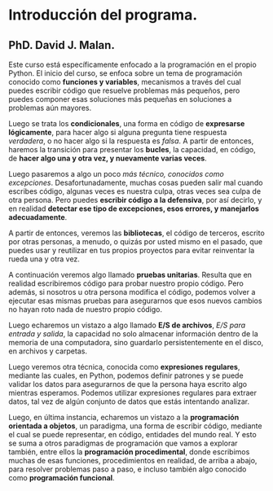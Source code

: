 # Introducción del programa.
## **PhD. David J. Malan**.

Este curso está específicamente enfocado a la programación en el propio Python. El inicio del curso, se enfoca sobre un tema de programación conocido como **funciones y variables**, mecanismos a través del cual puedes escribir código que resuelve problemas más pequeños, pero puedes componer esas soluciones más pequeñas en soluciones a problemas aún mayores.  

Luego se trata los **condicionales**, una forma en código de **expresarse lógicamente**, para hacer algo si alguna pregunta tiene respuesta *verdadera*, o no hacer algo si la respuesta es *falsa*. A partir de entonces, haremos la transición para presentar los **bucles**, la capacidad, en código, de **hacer algo una y otra vez, y nuevamente varias veces**.  

Luego pasaremos a algo un poco *más técnico, conocidos como excepciones*. Desafortunadamente, muchas cosas pueden salir mal cuando escribes código, algunas veces es nuestra culpa, otras veces sea culpa de otra persona. Pero puedes **escribir código a la defensiva**, por así decirlo, y en realidad **detectar ese tipo de excepciones, esos errores, y manejarlos adecuadamente**.


A partir de entonces, veremos las **bibliotecas**, el código de terceros, escrito por otras personas, a menudo, o quizás por usted mismo en el pasado, que puedes usar y reutilizar en tus propios proyectos para evitar reinventar la rueda una y otra vez.  

A continuación veremos algo llamado **pruebas unitarias**. Resulta que en realidad escribiremos código para probar nuestro propio código.  Pero además, si nosotros u otra persona modifica el código, podemos volver a ejecutar esas mismas pruebas para asegurarnos que esos nuevos cambios no hayan roto nada de nuestro propio código.  

Luego echaremos un vistazo a algo llamado **E/S de archivos**, *E/S para entrada y salida*, la capacidad no solo almacenar información dentro de la memoria de una computadora, sino guardarlo persistentemente en el disco, en archivos y carpetas.  

Luego veremos otra técnica, conocida como **expresiones regulares**, mediante las cuales, en Python, podemos definir patrones
y se puede validar los datos para asegurarnos de que la persona haya escrito algo mientras esperamos. Podemos utilizar expresiones regulares para extraer datos, tal vez de algún conjunto de datos que estás intentando analizar.  

Luego, en última instancia, echaremos un vistazo a la **programación orientada a objetos**, un paradigma, una forma de escribir código, mediante el cual se puede representar, en código, entidades del mundo real. Y esto se suma a otros paradigmas de programación que vamos a explorar también, entre ellos la **programación procedimental**, donde escribimos muchas de esas funciones, procedimientos en realidad, de arriba a abajo, para resolver problemas paso a paso, e incluso también algo conocido como **programación funcional**.  
